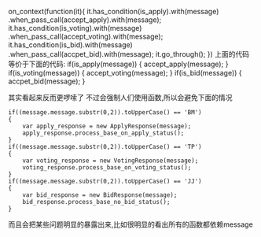    on_context(function(it){
        it.has_condition(is_apply).with(message)
            .when_pass_call(accept_apply).with(message);
        it.has_condition(is_voting).with(message)
            .when_pass_call(accept_voting).with(message);
        it.has_condition(is_bid).with(message)
            .when_pass_call(accpet_bid).with(message);
        it.go_through();
    })
上面的代码等价于下面的代码:
     if(is_apply(message))
     {
         accept_apply(message);
     }
     if(is_voting(message))
     {
         accept_voting(message);
     }
     if(is_bid(message))
     {
         accpet_bid(message);
     }

其实看起来反而更啰嗦了
不过会强制人们使用函数,所以会避免下面的情况

    if((message.message.substr(0,2)).toUpperCase() == 'BM')
    {
        var apply_response = new ApplyResponse(message);
        apply_response.process_base_on_apply_status();
    }
    if((message.message.substr(0,2)).toUpperCase() == 'TP')
    {
        var voting_response = new VotingResponse(message);
        voting_response.process_base_on_voting_status();
    }
    if((message.message.substr(0,2)).toUpperCase() == 'JJ')
    {
        var bid_response = new BidResponse(message);
        bid_response.process_base_no_bid_status();
    }
而且会把某些问题明显的暴露出来,比如很明显的看出所有的函数都依赖message